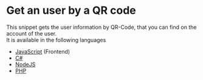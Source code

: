 # Get an user by a QR code
This snippet gets the user information by QR-Code, that you can find on the account of the user.<br>
It is available in the following languages
* [JavaScript](https://github.com/TobitSoftware/chayns-snippets/tree/master/Backend/GetUserByQRCode/JavaScript.js) (Frontend)
* [C#](https://github.com/TobitSoftware/chayns-snippets/tree/master/Backend/GetUserByQRCode/C%23.cs)
* [NodeJS](https://github.com/TobitSoftware/chayns-snippets/tree/master/Backend/GetUserByQRCode/NodeJS.js)
* [PHP](https://github.com/TobitSoftware/chayns-snippets/tree/master/Backend/GetUserByQRCode/PHP.php)
